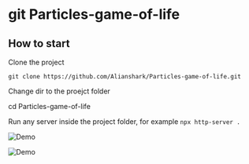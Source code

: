 # git Particles-game-of-life

## How to start
Clone the project
````
git clone https://github.com/Alianshark/Particles-game-of-life.git
````
Change dir to the proejct folder

cd Particles-game-of-life

Run any server inside the project folder, for example
`
npx http-server .
`

![Demo](out.gif)

![Demo](/Particles-game-of-life/img/out2.gif)